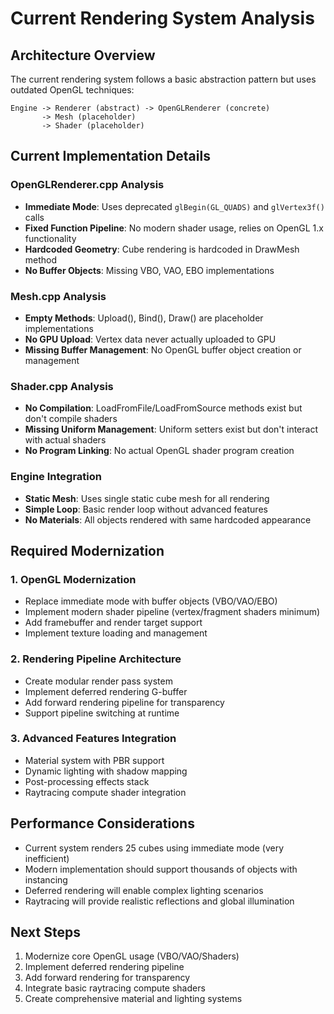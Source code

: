 # Current Rendering System Analysis

## Architecture Overview

The current rendering system follows a basic abstraction pattern but uses outdated OpenGL techniques:

```
Engine -> Renderer (abstract) -> OpenGLRenderer (concrete)
       -> Mesh (placeholder)
       -> Shader (placeholder)
```

## Current Implementation Details

### OpenGLRenderer.cpp Analysis
- **Immediate Mode**: Uses deprecated `glBegin(GL_QUADS)` and `glVertex3f()` calls
- **Fixed Function Pipeline**: No modern shader usage, relies on OpenGL 1.x functionality
- **Hardcoded Geometry**: Cube rendering is hardcoded in DrawMesh method
- **No Buffer Objects**: Missing VBO, VAO, EBO implementations

### Mesh.cpp Analysis
- **Empty Methods**: Upload(), Bind(), Draw() are placeholder implementations
- **No GPU Upload**: Vertex data never actually uploaded to GPU
- **Missing Buffer Management**: No OpenGL buffer object creation or management

### Shader.cpp Analysis
- **No Compilation**: LoadFromFile/LoadFromSource methods exist but don't compile shaders
- **Missing Uniform Management**: Uniform setters exist but don't interact with actual shaders
- **No Program Linking**: No actual OpenGL shader program creation

### Engine Integration
- **Static Mesh**: Uses single static cube mesh for all rendering
- **Simple Loop**: Basic render loop without advanced features
- **No Materials**: All objects rendered with same hardcoded appearance

## Required Modernization

### 1. OpenGL Modernization
- Replace immediate mode with buffer objects (VBO/VAO/EBO)
- Implement modern shader pipeline (vertex/fragment shaders minimum)
- Add framebuffer and render target support
- Implement texture loading and management

### 2. Rendering Pipeline Architecture
- Create modular render pass system
- Implement deferred rendering G-buffer
- Add forward rendering pipeline for transparency
- Support pipeline switching at runtime

### 3. Advanced Features Integration
- Material system with PBR support
- Dynamic lighting with shadow mapping
- Post-processing effects stack
- Raytracing compute shader integration

## Performance Considerations
- Current system renders 25 cubes using immediate mode (very inefficient)
- Modern implementation should support thousands of objects with instancing
- Deferred rendering will enable complex lighting scenarios
- Raytracing will provide realistic reflections and global illumination

## Next Steps
1. Modernize core OpenGL usage (VBO/VAO/Shaders)
2. Implement deferred rendering pipeline
3. Add forward rendering for transparency
4. Integrate basic raytracing compute shaders
5. Create comprehensive material and lighting systems

